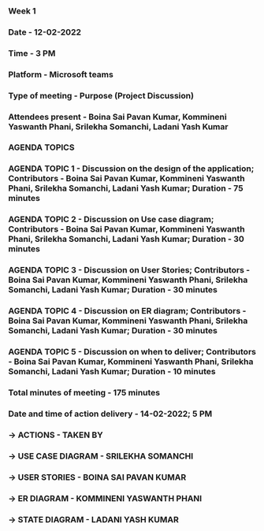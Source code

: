 ### Week 1 

### 		Date - 12-02-2022
### 		Time - 3 PM
###     Platform - Microsoft teams
###     Type of meeting - Purpose (Project Discussion)
### 		Attendees present - Boina Sai Pavan Kumar, Kommineni Yaswanth Phani, Srilekha Somanchi, Ladani Yash Kumar
### AGENDA TOPICS
### AGENDA TOPIC 1 - Discussion on the design of the application; Contributors - Boina Sai Pavan Kumar, Kommineni Yaswanth Phani, Srilekha Somanchi, Ladani Yash Kumar; Duration  - 75 minutes 
### AGENDA TOPIC 2 - Discussion on Use case diagram; Contributors - Boina Sai Pavan Kumar, Kommineni Yaswanth Phani, Srilekha Somanchi, Ladani Yash Kumar; Duration - 30 minutes
### AGENDA TOPIC 3 - Discussion on User Stories; Contributors - Boina Sai Pavan Kumar, Kommineni Yaswanth Phani, Srilekha Somanchi, Ladani Yash Kumar; Duration  - 30 minutes
### AGENDA TOPIC 4 - Discussion on ER diagram; Contributors - Boina Sai Pavan Kumar, Kommineni Yaswanth Phani, Srilekha Somanchi, Ladani Yash Kumar; Duration  - 30 minutes
### AGENDA TOPIC 5 - Discussion on when to deliver; Contributors - Boina Sai Pavan Kumar, Kommineni Yaswanth Phani, Srilekha Somanchi, Ladani Yash Kumar; Duration  - 10 minutes
### Total minutes of meeting - 175 minutes
### Date and time of action delivery - 14-02-2022; 5 PM
### 		-> ACTIONS - TAKEN BY
### 		-> USE CASE DIAGRAM - SRILEKHA SOMANCHI
### 		-> USER STORIES - BOINA SAI PAVAN KUMAR
### 		-> ER DIAGRAM - KOMMINENI YASWANTH PHANI
### 		-> STATE DIAGRAM - LADANI YASH KUMAR 
<br/>